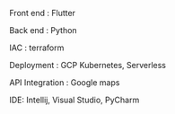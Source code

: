 Front end : Flutter

Back end : Python

IAC : terraform

Deployment : GCP Kubernetes, Serverless

API Integration : Google maps

IDE: Intellij, Visual Studio, PyCharm
